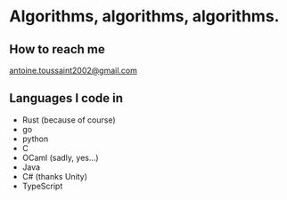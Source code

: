 # Algorithms, algorithms, algorithms.

## How to reach me 

antoine.toussaint2002@gmail.com

## Languages I code in

* Rust (because of course)
* go
* python
* C
* OCaml (sadly, yes...)
* Java
* C# (thanks Unity)
* TypeScript
